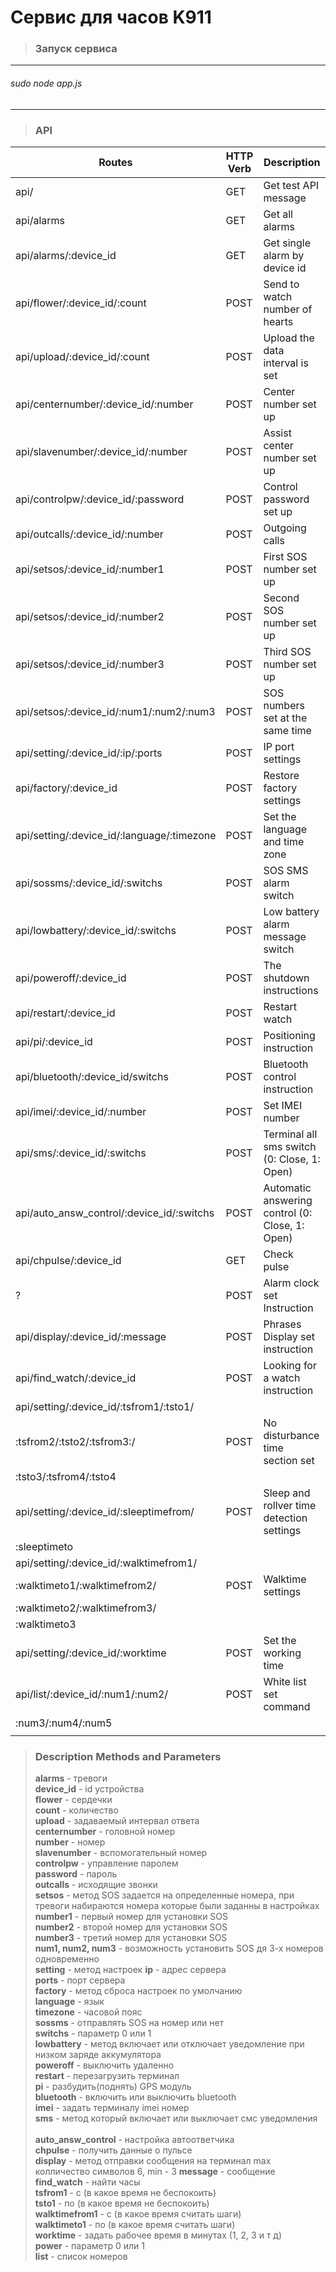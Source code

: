 # Cервис для часов K911
>### Запуск сервиса
--------------------------------------
###### sudo node app.js
--------------------------------------
>### API
|                      Routes                |  HTTP Verb  |                 Description                     |
|--------------------------------------------|-------------|-------------------------------------------------|
| api/                                       | GET         | Get test API message                            |
| api/alarms                                 | GET         | Get all alarms                                  |
| api/alarms/:device_id                      | GET         | Get single alarm by device id                   |
| api/flower/:device_id/:count               | POST        | Send to watch number of hearts                  |
| api/upload/:device_id/:count               | POST        | Upload the data interval is set                 |
|api/centernumber/:device_id/:number         | POST        | Center number set up                            | 
| api/slavenumber/:device_id/:number         | POST        | Assist center number set up                     |
| api/controlpw/:device_id/:password         | POST        | Control password set up                         | 
| api/outcalls/:device_id/:number            | POST        | Outgoing calls                                  |
| api/setsos/:device_id/:number1             | POST        | First SOS number set up                         |
| api/setsos/:device_id/:number2             | POST        | Second SOS number set up                        |
| api/setsos/:device_id/:number3             | POST        | Third SOS number set up                         |
| api/setsos/:device_id/:num1/:num2/:num3    | POST        | SOS numbers set at the same time                |
| api/setting/:device_id/:ip/:ports          | POST        | IP port settings                                | 
| api/factory/:device_id                     | POST        | Restore factory settings                        | 
| api/setting/:device_id/:language/:timezone | POST        | Set the language and time zone                  |
| api/sossms/:device_id/:switchs             | POST        | SOS SMS alarm switch                            |
| api/lowbattery/:device_id/:switchs         | POST        | Low battery alarm message switch                |
| api/poweroff/:device_id                    | POST        | The shutdown instructions                       |
| api/restart/:device_id                     | POST        | Restart watch                                   |
| api/pi/:device_id                          | POST        | Positioning instruction                         |
| api/bluetooth/:device_id/switchs           | POST        | Bluetooth control instruction                   |
| api/imei/:device_id/:number                | POST        | Set IMEI number                                 | 
| api/sms/:device_id/:switchs                | POST        | Terminal all sms switch (0: Close, 1: Open)     |
| api/auto_answ_control/:device_id/:switchs  | POST        | Automatic answering control (0: Close, 1: Open) |
| api/chpulse/:device_id                     | GET         | Check pulse                                     |
| ?                                          | POST        | Alarm clock set Instruction                     |
| api/display/:device_id/:message            | POST        | Phrases Display set instruction                 |
| api/find_watch/:device_id                  | POST        | Looking for a watch instruction                 | 
| api/setting/:device_id/:tsfrom1/:tsto1/    |             |                                                 |
|             :tsfrom2/:tsto2/:tsfrom3:/     | POST        | No disturbance time section set                 |
|             :tsto3/:tsfrom4/:tsto4         |             |                                                 |
| api/setting/:device_id/:sleeptimefrom/     | POST        | Sleep and rollver time detection settings       |
|             :sleeptimeto                   |             |                                                 |
| api/setting/:device_id/:walktimefrom1/     |             |                                                 |
|             :walktimeto1/:walktimefrom2/   | POST        | Walktime settings                               |
|             :walktimeto2/:walktimefrom3/   |             |                                                 |                           
|             :walktimeto3                   |             |                                                 |
| api/setting/:device_id/:worktime           | POST        | Set the working time                            |
| api/list/:device_id/:num1/:num2/           | POST        | White list set command                          |
|          :num3/:num4/:num5                 |             |                                                 |
|                                            |             |                                                 |

>### Description Methods and Parameters
>**alarms** - тревоги<br />
>**device_id** - id устройства<br />
>**flower** - сердечки		
>**сount** - количество				
>**upload** - задаваемый интервал ответа<br />
>**сenternumber** - головной номер<br />
>**number** - номер					
>**slavenumber** - вспомогательный номер<br />
>**сontrolpw** - управление паролем				
>**password** - пароль	
>**outcalls** - исходящие звонки<br />
>**setsos** - метод SOS задается на определенные номера, при тревоги набираются номера которые были заданны в настройках	
>**number1** - первый номер для установки SOS	
>**number2** - второй номер для установки SOS<br />
>**number3** - третий номер для установки SOS<br />
>**num1, num2, num3** - возможность установить SOS дя 3-х номеров одновременно<br /> 
>**setting** - метод настроек
>**ip** - адрес сервера<br /> 
>**ports** - порт сервера<br />
>**factory** - метод сброса настроек по умолчанию			
>**language** - язык<br />
>**timezone** - часовой пояс<br />
>**sossms** - отправлять SOS на номер или нет		
>**switchs** - параметр 0 или 1		
>**lowbattery** - метод включает или отключает уведомление при низком заряде аккумулятора<br />
>**poweroff** - выключить удаленно		 	 	 		
>**restart** - перезагрузить терминал				 	 	 		
>**рi** - разбудить(поднять) GPS модуль<br />
>**bluetooth** - включить или выключить bluetooth 				 	 	 	
>**imei** - задать терминалу imei номер<br />
>**sms** - метод который включает или выключает смс уведомления<br />	
>**auto_answ_control** - настройка автоответчика 			
>**сhpulse** - получить данные о пульсе				
>**display** - метод отправки сообщения на терминал max колличество символов 6, min - 3	
>**message** - сообщение<br />
>**find_watch** - найти часы				
>**tsfrom1** - c (в какое время не беспокоить)<br />
>**tsto1** - по (в какое время не беспокоить)				
>**walktimefrom1** - с (в какое время считать шаги)			
>**walktimeto1** - по (в какое время считать шаги)		
>**worktime** - задать рабочее время в минутах (1, 2, 3 и т д)<br />
>**power** - параметр 0 или 1		
>**list** - список номеров

